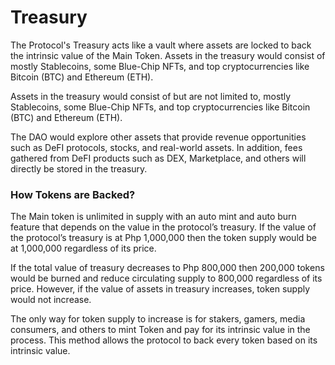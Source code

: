 # Treasury

The Protocol's Treasury acts like a vault where assets are locked to back the intrinsic value of the Main Token. Assets in the treasury would consist of mostly Stablecoins, some Blue-Chip NFTs, and top cryptocurrencies like Bitcoin (BTC) and Ethereum (ETH).

Assets in the treasury would consist of but are not limited to, mostly Stablecoins, some Blue-Chip NFTs, and top cryptocurrencies like Bitcoin (BTC) and Ethereum (ETH).

The DAO would explore other assets that provide revenue opportunities such as DeFI protocols, stocks, and real-world assets. In addition, fees gathered from DeFI products such as DEX, Marketplace, and others will directly be stored in the treasury.

### How Tokens are Backed?

The Main token is unlimited in supply with an auto mint and auto burn feature that depends on the value in the protocol’s treasury. If the value of the protocol’s treasury is at Php 1,000,000 then the token supply would be at 1,000,000 regardless of its price.

If the total value of treasury decreases to Php 800,000 then 200,000 tokens would be burned and reduce circulating supply to 800,000 regardless of its price. However, if the value of assets in treasury increases, token supply would not increase.

The only way for token supply to increase is for stakers, gamers, media consumers, and others to mint Token and pay for its intrinsic value in the process. This method allows the protocol to back every token based on its intrinsic value.
